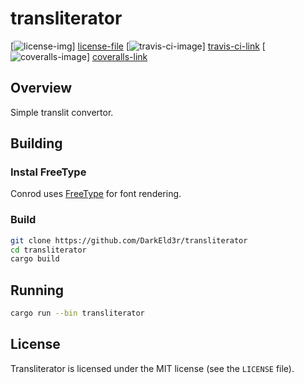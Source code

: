 # transliterator

[![license-img][]] [license-file]
[![travis-ci-image][]] [travis-ci-link]
[![coveralls-image][]] [coveralls-link]

## Overview

Simple translit convertor.

## Building

### Instal FreeType
Conrod uses [FreeType](http://www.freetype.org/) for font rendering.

### Build
```sh
git clone https://github.com/DarkEld3r/transliterator
cd transliterator
cargo build
```
## Running

```sh
cargo run --bin transliterator
```

## License

Transliterator is licensed under the MIT license (see the `LICENSE` file).

[travis-ci-image]: https://travis-ci.org/DarkEld3r/transliterator.png?branch=master
[travis-ci-link]: https://travis-ci.org/DarkEld3r/transliterator
[license-img]: http://img.shields.io/badge/license-MIT-blue.svg
[license-file]: https://github.com/DarkEld3r/transliterator/blob/master/LICENSE
[coveralls-image]: https://coveralls.io/repos/DarkEld3r/transliterator/badge.svg?branch=master&service=github
[coveralls-link]: https://coveralls.io/github/DarkEld3r/transliterator?branch=master
